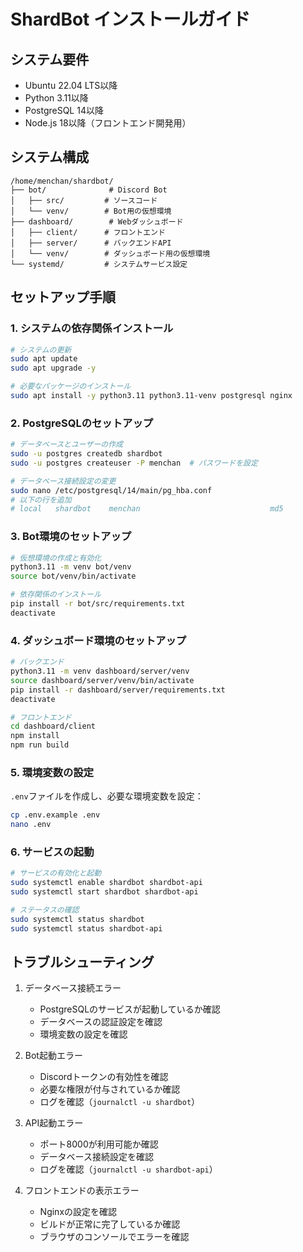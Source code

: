 # ShardBot インストールガイド

## システム要件

- Ubuntu 22.04 LTS以降
- Python 3.11以降
- PostgreSQL 14以降
- Node.js 18以降（フロントエンド開発用）

## システム構成

```
/home/menchan/shardbot/
├── bot/              # Discord Bot
│   ├── src/         # ソースコード
│   └── venv/        # Bot用の仮想環境
├── dashboard/        # Webダッシュボード
│   ├── client/      # フロントエンド
│   ├── server/      # バックエンドAPI
│   └── venv/        # ダッシュボード用の仮想環境
└── systemd/         # システムサービス設定
```

## セットアップ手順

### 1. システムの依存関係インストール

```bash
# システムの更新
sudo apt update
sudo apt upgrade -y

# 必要なパッケージのインストール
sudo apt install -y python3.11 python3.11-venv postgresql nginx
```

### 2. PostgreSQLのセットアップ

```bash
# データベースとユーザーの作成
sudo -u postgres createdb shardbot
sudo -u postgres createuser -P menchan  # パスワードを設定

# データベース接続設定の変更
sudo nano /etc/postgresql/14/main/pg_hba.conf
# 以下の行を追加
# local   shardbot    menchan                             md5
```

### 3. Bot環境のセットアップ

```bash
# 仮想環境の作成と有効化
python3.11 -m venv bot/venv
source bot/venv/bin/activate

# 依存関係のインストール
pip install -r bot/src/requirements.txt
deactivate
```

### 4. ダッシュボード環境のセットアップ

```bash
# バックエンド
python3.11 -m venv dashboard/server/venv
source dashboard/server/venv/bin/activate
pip install -r dashboard/server/requirements.txt
deactivate

# フロントエンド
cd dashboard/client
npm install
npm run build
```

### 5. 環境変数の設定

`.env`ファイルを作成し、必要な環境変数を設定：

```bash
cp .env.example .env
nano .env
```

### 6. サービスの起動

```bash
# サービスの有効化と起動
sudo systemctl enable shardbot shardbot-api
sudo systemctl start shardbot shardbot-api

# ステータスの確認
sudo systemctl status shardbot
sudo systemctl status shardbot-api
```

## トラブルシューティング

1. データベース接続エラー
   - PostgreSQLのサービスが起動しているか確認
   - データベースの認証設定を確認
   - 環境変数の設定を確認

2. Bot起動エラー
   - Discordトークンの有効性を確認
   - 必要な権限が付与されているか確認
   - ログを確認（`journalctl -u shardbot`）

3. API起動エラー
   - ポート8000が利用可能か確認
   - データベース接続設定を確認
   - ログを確認（`journalctl -u shardbot-api`）

4. フロントエンドの表示エラー
   - Nginxの設定を確認
   - ビルドが正常に完了しているか確認
   - ブラウザのコンソールでエラーを確認 